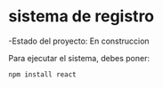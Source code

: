 <h1> sistema de registro</h1>

-Estado del proyecto: En construccion

Para ejecutar el sistema, debes poner:

```npm install react```

